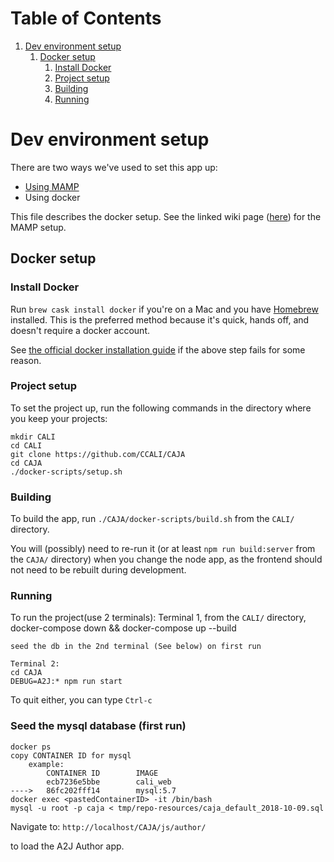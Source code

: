 
# Table of Contents

1.  [Dev environment setup](#org8fa38c8)
    1.  [Docker setup](#orgd32b2a5)
        1.  [Install Docker](#org7b9c9fa)
        2.  [Project setup](#orgf8babe9)
        3.  [Building](#org1cc29ff)
        4.  [Running](#org6b55212)

# Dev environment setup

There are two ways we've used to set this app up:

-   [Using MAMP](https://github.com/CCALI/CAJA/wiki/Development-Environment-Production-Clone)
-   Using docker

This file describes the docker setup. See the linked wiki page ([here](https://github.com/CCALI/CAJA/wiki/Development-Environment-Production-Clone)) for the
MAMP setup.

## Docker setup

### Install Docker

Run `brew cask install docker` if you're on a Mac and you have [Homebrew](https://brew.sh/) installed.
This is the preferred method because it's quick, hands off, and doesn't require
a docker account.

See [the official docker installation guide](https://www.docker.com/get-started) if the above step fails for some
reason.

### Project setup

To set the project up, run the following commands in the directory where you
keep your projects:

    mkdir CALI
    cd CALI
    git clone https://github.com/CCALI/CAJA
    cd CAJA
    ./docker-scripts/setup.sh

### Building

To build the app, run `./CAJA/docker-scripts/build.sh` from the `CALI/` directory.

You will (possibly) need to re-run it (or at least `npm run build:server` from
the `CAJA/` directory) when you change the node app, as the frontend should not
need to be rebuilt during development.

### Running

To run the project(use 2 terminals):
    Terminal 1, from the `CALI/` directory,
    docker-compose down && docker-compose up --build

    seed the db in the 2nd terminal (See below) on first run

    Terminal 2:
    cd CAJA
    DEBUG=A2J:* npm run start

To quit either, you can type `Ctrl-c`


### Seed the mysql database (first run)
    docker ps
    copy CONTAINER ID for mysql
        example:
            CONTAINER ID        IMAGE
            ecb7236e5bbe        cali_web
    ---->   86fc202fff14        mysql:5.7
    docker exec <pastedContainerID> -it /bin/bash
    mysql -u root -p caja < tmp/repo-resources/caja_default_2018-10-09.sql

Navigate to:
`http://localhost/CAJA/js/author/`

to load the A2J Author app.
